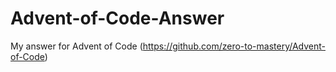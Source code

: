 # Advent-of-Code-Answer
My answer for Advent of Code (https://github.com/zero-to-mastery/Advent-of-Code)

